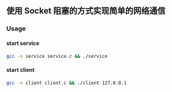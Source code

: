 ## 使用 Socket 阻塞的方式实现简单的网络通信

### Usage

#### start service

```bash
gcc -o service service.c && ./service
```

#### start client

```bash
gcc -o client client.c && ./client 127.0.0.1
```
